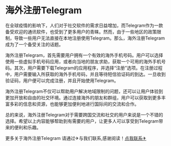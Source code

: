 # 海外注册Telegram

在全球疫情的影响下，人们对于社交软件的需求日益增加，而Telegram作为一款备受欢迎的通讯软件，也受到了更多用户的青睐。然而，由于一些地区的政策限制，导致一些用户无法直接在本地注册使用Telegram。那么，海外注册Telegram成为了一个备受关注的话题。

海外注册Telegram，首先需要用户拥有一个有效的海外手机号码。用户可以选择使用一些虚拟手机号码应用，或者向当地的朋友求助，获取一个可用的海外手机号码。其次，用户需要下载Telegram的应用程序，并选择“注册”选项。在注册过程中，用户需要输入所获取的海外手机号码，并且等待短信验证码的到达。一旦收到验证码，用户便可以完成注册，并且开始使用Telegram。

海外注册Telegram不仅可以帮助用户解决地域限制的问题，还可以让用户体验到更加开放和自由的社交环境。通过连接海外的朋友和群组，用户可以获取到更多丰富多彩的信息和资源，也能够更加便利地进行国际间的交流和合作。

总的来说，海外注册Telegram对于需要跨国交流和社交的用户来说是一个不错的选择。希望以上内容能够帮助到有需要的用户，让更多人可以享受到Telegram带来的便利和乐趣。

更多关于海外注册Telegram 请通过✈与我们联系,感谢阅读！[点我联系✈](https://qa.G208.com)